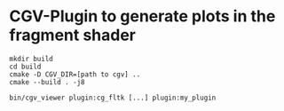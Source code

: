 # CGV-Plugin to generate plots in the fragment shader

```console
mkdir build
cd build
cmake -D CGV_DIR=[path to cgv] ..
cmake --build . -j8

bin/cgv_viewer plugin:cg_fltk [...] plugin:my_plugin
```

